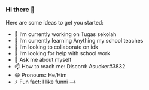 ### Hi there 👋



Here are some ideas to get you started:

- 🔭 I’m currently working on Tugas sekolah
- 🌱 I’m currently learning Anything my school teaches
- 👯 I’m looking to collaborate on idk
- 🤔 I’m looking for help with school work
- 💬 Ask me about myself
- 📫 How to reach me: Discord: Asucker#3832
- 😄 Pronouns: He/Him
- ⚡ Fun fact: I like funni
-->
